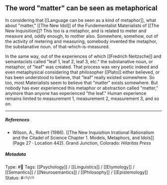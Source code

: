## The word "matter" can be seen as metaphorical  # 

In considering that [[Language can be seen as a kind of metaphor]], what about "matter,"  [[The New Idol]] of the Fundementalist Materialists of [[The New Inquisition]]? This too is a metaphor, and is related to meter and measure and, oddly enough, to mother also. Somewhere, somehow, out of the activity of metering and measuring, somebody invented the metaphor, the substanative noun. of that-which-is-measured.

In the same way, out of the experiences of which [[Fredrich Neitzsche]] and semantacists called "leaf 1, leaf 2, leaf 3, etc." the substanative noun, or metaphor, of "leaf" was created. That process was very poetic indeed and even metaphysical considering that philosopher [[Plato]] either believed, or has been understood to believe, that "leaf" really existed somewhere. So too, most Materialists seem to believe that "matter" exists somewhere. But nobody has ever experienced this metaphor or abstraction called "matter," anymore than anyone has experienced "the leaf." Human experience remains limited to measurement 1, measurement 2, measurement 3, and so on. 

___

##### References

- Wilson, A., Robert (1986). [[The New Inquisition Irrational Rationalism and the Citadel of Science Chapter 1. Models, Metaphors, and Idols]] (Page 27 · Location 442). Grand Junction, Colorado: _Hilaritas Press_

##### Metadata

Type: #🔴 
Tags: [[Psychology]] / [[Linguistics]] / [[Etymology]] / [[Semantics]] / [[Neurosemantics]] / [[Philosophy]] / [[Epistemology]]
Status: #⛅️/⛅️ 